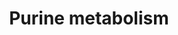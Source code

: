 ---
annotations:
- id: PW:0000865
  parent: classic metabolic pathway
  type: Pathway Ontology
  value: purine biosynthetic pathway
- id: PW:0000031
  parent: classic metabolic pathway
  type: Pathway Ontology
  value: purine metabolic pathway
- id: PW:0000867
  parent: classic metabolic pathway
  type: Pathway Ontology
  value: de novo purine biosynthetic pathway
authors:
- Qiuying
- MaintBot
- Egonw
- Jmelius
- DeSl
- Maxvanson
- Fehrhart
- Shi
- AlexanderPico
- Larsgw
description: Purine nucleotides can be synthesised de novo, or can be reclaimed from
  existing nucleosides in the pyrimide biosynthesis pathway. The de novo pathway need
  1-carbon units from the folate pool, and several other amino acids, such as aspartate
  and glutamine.
last-edited: 2023-11-28
organisms:
- Mus musculus
redirect_from:
- /index.php/Pathway:WP2185
- /instance/WP2185
- /instance/WP2185_r125281
revision: r125281
schema-jsonld:
- '@context': https://schema.org/
  '@id': https://wikipathways.github.io/pathways/WP2185.html
  '@type': Dataset
  creator:
    '@type': Organization
    name: WikiPathways
  description: Purine nucleotides can be synthesised de novo, or can be reclaimed
    from existing nucleosides in the pyrimide biosynthesis pathway. The de novo pathway
    need 1-carbon units from the folate pool, and several other amino acids, such
    as aspartate and glutamine.
  keywords:
  - (-)-Ureidoglycolate
  - (S)(+)-Allantoin
  - 1-(5'-Phosphoribosyl)-5-amino-4-(N-succinocarboxamide)-imidazole
  - 1-(5'-Phosphoribosyl)-5-amino-4-imidazolecarboxamide
  - 1-(5'-Phosphoribosyl)-5-formamido-4-imidazolecarboxamide
  - 1-(5-Phospho-D-ribosyl)-5-amino-4-imidazolecarboxylate
  - 1700080E11Rik
  - 2'-Deoxyinosine 5'-phosphate
  - 2-(Formamido)-N1-(5'-phosphoribosyl)acetamidine
  - 3',5'-Cyclic AMP
  - 3',5'-Cyclic GMP
  - 3'-Phosphoadenylyl sulfate
  - 5'-Phosphoribosyl-N-formylglycinamide
  - 5'-Phosphoribosylglycinamide
  - 5-Phospho-alpha-D-ribose 1-diphosphate
  - 5-Phosphoribosylamine
  - 5-amino-4-imidazolecarboxyamide
  - 5-hydroxy-2-oxo4-ureido-2,5-dihydro1H-imidazole-5-carbozylate
  - 5-hydroxyisourate
  - ADP
  - ADP-ribose
  - AMP
  - ATP
  - Ada
  - Adcy1
  - Adcy10
  - Adcy2
  - Adcy3
  - Adcy4
  - Adcy5
  - Adcy6
  - Adcy7
  - Adcy8
  - Adcy9
  - Adenine
  - Adenylyl sulfate
  - Adk
  - Adprm
  - Adsl
  - Adss
  - Adssl1
  - Ak1
  - Ak2
  - Ak3
  - Ak4
  - Ak5
  - Ak6
  - Ak7
  - Ak8
  - Ak9
  - Allantoate
  - Allc
  - Aminoimidazole ribotide
  - Ampd1
  - Ampd2
  - Ampd3
  - Aprt
  - Atic
  - Cant1
  - D-Ribose 5-phosphate
  - DNA
  - DNA-directed RNA polymerases I
  - Dck
  - Deoxyadenosine
  - Deoxyguanosine
  - Dguok
  - Enpp1
  - Enpp3
  - Entpd1
  - Entpd2
  - Entpd3
  - Entpd4
  - Entpd4b
  - Entpd5
  - Entpd6
  - Entpd8
  - Fhit
  - GDP
  - GMP
  - GTP
  - Gart
  - Gda
  - Gm10774
  - Gm13015
  - Gm15210
  - Gmpr
  - Gmpr2
  - Gmps
  - Guanine
  - Guanosine
  - Guanosine 3',5'-bis(diphosphate)
  - Guanosine 3'-diphosphate 5'-triphosphate
  - Gucy1a2
  - Gucy1a3
  - Gucy1b2
  - Gucy1b3
  - Gucy2c
  - Gucy2d
  - Gucy2e
  - Gucy2f
  - Guk1
  - Hddc3
  - Hprt
  - Hypoxanthine
  - IDP
  - IMP
  - ITP
  - Impdh1
  - Impdh2
  - Itpa
  - L-Glutamine
  - N6-(1,2-Dicarboxyethyl)-AMP
  - NH3
  - Nme1
  - Nme2
  - Nme3
  - Nme4
  - Nme5
  - Nme6
  - Nme7
  - Npr1
  - Npr2
  - Nt5c
  - Nt5c1a
  - Nt5c1b
  - Nt5c2
  - Nt5c3
  - Nt5e
  - Nt5m
  - Nudt16
  - Nudt2
  - Nudt5
  - Nudt9
  - P1,P3-Bis(5'-adenosyl) triphosphate
  - P1,P4-Bis(5'-adenosyl) tetraphosphate
  - P1,P4-Bis(5'-guanosyl) tetraphosphate
  - P1,P4-Bis(5'-xanthosyl) tetraphosphate
  - Paics
  - Papss1
  - Papss2
  - Pde10a
  - Pde11a
  - Pde1a
  - Pde1b
  - Pde1c
  - Pde2a
  - Pde3a
  - Pde3b
  - Pde4a
  - Pde4b
  - Pde4c
  - Pde4d
  - Pde5a
  - Pde6a
  - Pde6b
  - Pde6c
  - Pde6d
  - Pde6g
  - Pde6h
  - Pde7a
  - Pde7b
  - Pde8a
  - Pde8b
  - Pde9a
  - Pfas
  - Pgm1
  - Pgm2
  - Pklr
  - Pkm2
  - Pnp
  - Pnp2
  - Pnpt1
  - Pola1
  - Pola2
  - Pold1
  - Pold2
  - Pold3
  - Pold4
  - Pole
  - Pole2
  - Pole3
  - Pole4
  - Polr1a
  - Polr1b
  - Polr1c
  - Polr1d
  - Polr1e
  - Polr2a
  - Polr2b
  - Polr2c
  - Polr2d
  - Polr2e
  - Polr2f
  - Polr2g
  - Polr2h
  - Polr2i
  - Polr2j
  - Polr2l
  - Polr3a
  - Polr3b
  - Polr3c
  - Polr3d
  - Polr3e
  - Polr3f
  - Polr3g
  - Polr3gl
  - Polr3h
  - Polr3k
  - Ppat
  - Prim1
  - Prim2
  - Prps1
  - Prps1l1
  - Prps1l3
  - Prps2
  - Prune
  - RNA
  - Rrm1
  - Rrm2
  - Rrm2b
  - Sulfate
  - Tseg8
  - Uox
  - Urad
  - Urah
  - Urate
  - Urea
  - XTP
  - Xanthine
  - Xanthosine
  - Xanthosine 5'-phosphate
  - Xdh
  - Znrd1
  - adenosine
  - alpha-D-Ribose 1-phosphate
  - dADP
  - dAMP
  - dATP
  - dGDP
  - dGMP
  - dGTP
  - dIDP
  - dITP
  - deoxyinosine
  - ec:3.5.2.-
  - inosine
  license: CC0
  name: Purine metabolism
seo: CreativeWork
title: Purine metabolism
wpid: WP2185
---